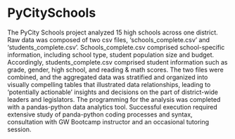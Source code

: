 # PyCitySchools
The PyCity Schools project analyzed 15 high schools across one district. Raw data was composed of two csv files, ‘schools_complete.csv’ and ‘students_complete.csv’.
Schools_complete.csv comprised school-specific information, including school type, student population size and budget.
Accordingly, students_complete.csv comprised student information such as grade, gender, high school, and reading & math scores.
The two files were combined, and the aggregated data was stratified and organized into visually compelling tables that illustrated data relationships,
leading to ‘potentially actionable’ insights and decisions on the part of district-wide leaders and legislators.
The programming for the analysis was completed with a pandas-python data analytics tool.
Successful execution required extensive study of panda-python coding processes and syntax, consultation with GW Bootcamp instructor and an occasional tutoring session.
